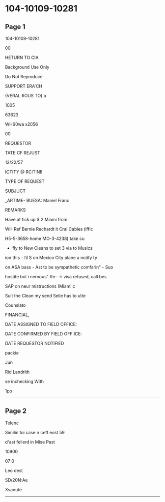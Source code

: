 # 104-10109-10281

## Page 1

104-10109-10281

00

HETURN TO CIA

Background Use Only

Do Not Reproduce

SUPPORT ERA'CH

(VERAL ROUS TO) a

1005

63623

WH60wa x2056

00

REQUESTOR

TATE CF REJUST

12/22/57

ICTITY @ RCITINI!

TYPE OF REQUEST

SUBJUCT

_ARTIME- BUESA: Maniel Franc

REMARKS

Have at fick up $ 2 Miami from

WH Ref Bernie Rechardt it Cral Cables (iffic

H5-5-3658-home MO-3-4238) take cu

- fly to New Cleans to set 3 via to Musics

ion this - fil S on Mexico City plane a notify ty

on ASA bass - Ast to be sympathetic comfarin" - Suo

hostite but i nervous" tfe- → visa refused, call bes

SAP on neur mistructions (Miami c

Suit the Clean my send Selie has to utte

Counslato

FINANCIAL,

DATE ASSIGNED TO FIELD OFFICE:

DATE CONFIRMED BY FIELD OFF ICE:

DATE REQUESTOR NOTIFIED

packie

Jun

Rid Landrith

se inchecking With

1po

---

## Page 2

Telenc

Similin toi case n ceft eost 59

d'ast fellerd in Mise Past

10900

07 0

Leo dest

SD/20N:Ae

Xsanute

---

